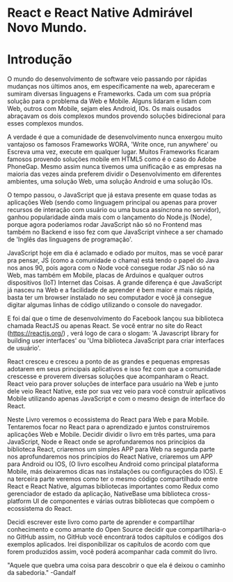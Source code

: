 # React e React Native Admirável Novo Mundo.

# Introdução

O mundo do desenvolvimento de software veio passando por rápidas mudanças nos últimos anos, em específicamente na web, apareceram e sumiram diversas linguagens e Frameworks. Cada um com sua própria solução para o problema da Web e Mobile. Alguns lidaram e lidam com Web, outros com Mobile, sejam eles Android, IOs. Os mais ousados abraçavam os dois complexos mundos provendo soluções bidirecional para esses complexos mundos.

A verdade é que a comunidade de desenvolvimento nunca enxergou muito vantajoso os famosos Frameworks WORA, 'Write once, run anywhere' ou Escreva uma vez, execute em qualquer lugar. Muitos Frameworks ficaram famosos provendo soluções mobile em HTML5 como é o caso do Adobe PhoneGap. Mesmo assim nunca tivemos uma unificação e as empresas na maioria das vezes ainda preferem dividir o Desenvolvimento em diferentes ambientes, uma solução Web, uma solução Android e uma solução IOs.

O tempo passou, o JavaScript que já estava presente em quase todas as aplicações Web (sendo como linguagem principal ou apenas para prover recursos de interação com usuário ou uma busca assíncrona no servidor), ganhou popularidade ainda mais com o lançamento do Node.js (Node), porque agora poderíamos rodar JavaScript não só no Frontend mas também no Backend e isso fez com que JavaScript vinhece a ser chamado de 'Inglês das linguagens de programação'.

JavaScript hoje em dia é aclamado e odiado por muitos, mas se você parar pra pensar, JS (como a comunidade o chama) está tendo o papel do Java nos anos 90, pois agora com o Node você consegue rodar JS não só na Web, mas também em Mobile, placas de  Arduinos e qualquer outros dispositivos (IoT) Internet das Coisas. A grande diferença é que JavaScript já nasceu na Web e a facilidade de aprender é bem maior e mais rápida, basta ter um browser instalado no seu computador e você já consegue digitar algumas linhas de código utilizando o console do navegador.

E foi daí que o time de desenvolvimento do Facebook lançou sua biblioteca chamada ReactJS ou apenas React. Se você entrar no site do React (https://reactjs.org/) , verá logo de cara o slogam: 'A Javascript library for building user interfaces' ou 'Uma biblioteca JavaScript para criar interfaces de usuário'.

React cresceu e cresceu a ponto de as grandes e pequenas empresas adotarem em seus principais aplicativos e isso fez com que a comunidade crescesse e proverem diversas soluções que acompanharam o React. React veio para prover soluções de interface para usuário na Web e junto dele veio React Native, este por sua vez veio para você construir aplicativos Mobile utilizando apenas JavaScript e com o mesmo design de interface do React.

Neste Livro veremos o ecossistema do React para Web e para Mobile. Tentaremos focar no React para o aprendizado e juntos construiremos aplicações Web e Mobile. Decidir dividir o livro em três partes, uma para JavaScript, Node e React onde se aprofundaremos nos princípios da biblioteca React, criaremos um simples APP para Web na segunda parte nos aprofundaremos nos princípios do React Native, criaremos um APP para Android ou IOS, (O livro escolheu Android como principal plataforma Mobile, más deixaremos dicas nas instalações ou configurações do IOS). E na terceira parte veremos como ter o mesmo código compartilhado entre React e React Native, algumas bibliotecas importantes como Redux como gerenciador de estado da aplicação, NativeBase uma biblioteca cross-platform UI de componentes e várias outras bibliotecas que compõem o ecossistema do React.

Decidi escrever este livro como parte de aprender e compartilhar conhecimento e como amante do Open Source decidir que compartilharia-o no GitHub assim, no GitHub você encontrará todos capítulos e códigos dos exemplos aplicados. Irei disponibilizar os capítulos de acordo com que forem produzidos assim, você poderá acompanhar cada commit do livro.

"Aquele que quebra uma coisa para descobrir o que ela é deixou o caminho da sabedoria."
-Gandalf
